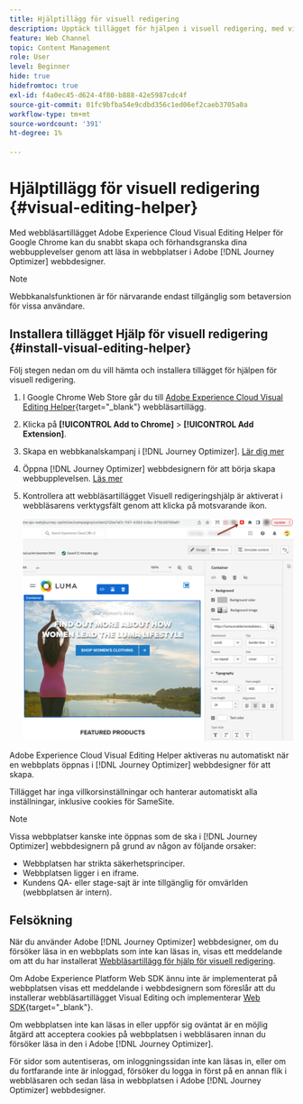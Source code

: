 ```yaml
---
title: Hjälptillägg för visuell redigering
description: Upptäck tillägget för hjälpen i visuell redigering, med vilket du kan skapa och förhandsgranska webbsidor i Journey Optimizer
feature: Web Channel
topic: Content Management
role: User
level: Beginner
hide: true
hidefromtoc: true
exl-id: f4a0ec45-d624-4f80-b888-42e5987cdc4f
source-git-commit: 01fc9bfba54e9cdbd356c1ed06ef2caeb3705a0a
workflow-type: tm+mt
source-wordcount: '391'
ht-degree: 1%

---
```


# Hjälptillägg för visuell redigering {#visual-editing-helper}

Med webbläsartillägget Adobe Experience Cloud Visual Editing Helper för Google Chrome kan du snabbt skapa och förhandsgranska dina webbupplevelser genom att läsa in webbplatser i Adobe [!DNL Journey Optimizer] webbdesigner.

>[!NOTE]
>
>Webbkanalsfunktionen är för närvarande endast tillgänglig som betaversion för vissa användare.

## Installera tillägget Hjälp för visuell redigering {#install-visual-editing-helper}

Följ stegen nedan om du vill hämta och installera tillägget för hjälpen för visuell redigering.

1. I Google Chrome Web Store går du till [Adobe Experience Cloud Visual Editing Helper](https://chrome.google.com/webstore/detail/adobe-experience-cloud-vi/kgmjjkfjacffaebgpkpcllakjifppnca){target="_blank"} webbläsartillägg.

1. Klicka på **[!UICONTROL Add to Chrome]** > **[!UICONTROL Add Extension]**.

1. Skapa en webbkanalskampanj i [!DNL Journey Optimizer]. [Lär dig mer](author-web.md#create-web-campaign)

1. Öppna [!DNL Journey Optimizer] webbdesignern för att börja skapa webbupplevelsen. [Läs mer](author-web.md)

1. Kontrollera att webbläsartillägget Visuell redigeringshjälp är aktiverat i webbläsarens verktygsfält genom att klicka på motsvarande ikon.

   ![](assets/web-visual-editing-extension.png)

Adobe Experience Cloud Visual Editing Helper aktiveras nu automatiskt när en webbplats öppnas i [!DNL Journey Optimizer] webbdesigner för att skapa.

Tillägget har inga villkorsinställningar och hanterar automatiskt alla inställningar, inklusive cookies för SameSite.

>[!NOTE]
>
>Vissa webbplatser kanske inte öppnas som de ska i [!DNL Journey Optimizer] webbdesignern på grund av någon av följande orsaker:
>
> * Webbplatsen har strikta säkerhetsprinciper.
> * Webbplatsen ligger i en iframe.
> * Kundens QA- eller stage-sajt är inte tillgänglig för omvärlden (webbplatsen är intern).


## Felsökning

När du använder Adobe [!DNL Journey Optimizer] webbdesigner, om du försöker läsa in en webbplats som inte kan läsas in, visas ett meddelande om att du har installerat [Webbläsartillägg för hjälp för visuell redigering](#install-visual-editing-helper).

Om Adobe Experience Platform Web SDK ännu inte är implementerat på webbplatsen visas ett meddelande i webbdesignern som föreslår att du installerar webbläsartillägget Visual Editing och implementerar [Web SDK](https://experienceleague.adobe.com/docs/platform-learn/implement-web-sdk/overview.html){target="_blank"}.

Om webbplatsen inte kan läsas in eller uppför sig oväntat är en möjlig åtgärd att acceptera cookies på webbplatsen i webbläsaren innan du försöker läsa in den i Adobe [!DNL Journey Optimizer].

För sidor som autentiseras, om inloggningssidan inte kan läsas in, eller om du fortfarande inte är inloggad, försöker du logga in först på en annan flik i webbläsaren och sedan läsa in webbplatsen i Adobe [!DNL Journey Optimizer] webbdesigner.
